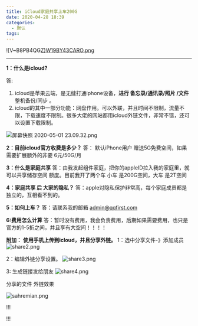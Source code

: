 ```yaml
---
title: iCloud家庭共享上车200G
date: 2020-04-28 18:39
categories:
  - 默认
tags:
---
```




![V~B8PB4QG[Z)W19BY43CARO.png][1]


<!-- more -->


----------




**1：什么是icloud?**

答: 
 1. icloud是苹果云端，是无缝打通iphone设备，**进行  备忘录/通讯录/照片 /文件**  整机备份/同步 。
 2. icloud的其中一部分功能：网盘作用。可以外联，并且时间不限制，流量不限，下载速度不限制。很多大佬的网站都用icloud外链文件，非常不错，还可以设置下载限制。 


![屏幕快照 2020-05-01 23.09.32.png][2]



**2：目前icloud官方收费是多少？**
答： 默认iPhone用户 赠送5G免费空间，如果需要扩展额外的非要 6元/50G/月

**3：什么是家庭共享**
答：由我发起组件家庭，把你的appleID拉入我的家庭里，就可以共享储存空间 额度。目前我开了两个车
小车 是200G空间，大车 是2T空间

**4：家庭共享 后 大家的隐私？**
答：apple对隐私保护非常高，每个家庭成员都是 独立的，互相看不到的。

**5：如何上车？**
答：请联系我的邮箱 admin@qqfirst.com

**6:费用怎么计算**
答：暂时没有费用，我会负责费用，后期如果需要费用，也只是官方的1-5折之间，并且享有大空间！！！！


**附加：**
**使用手机上传到icloud，并且分享外链。**
1：选中分享文件-》添加成员
![share2.png][3]

2：编辑外链分享设置。
![share3.png][4]

3: 生成链接发给朋友
![share4.png][5]



分享的文件 外链效果

![sahremian.png][6]


!!!
<style>
.container img{width:100%}

</style>
!!!


  [1]: ./typecho/uploads/2020/04/1214221777.png
  [2]: ./typecho/uploads/2020/05/192052468.png
  [3]: ./typecho/uploads/2020/04/1173243323.png
  [4]: ./typecho/uploads/2020/04/739878605.png
  [5]: ./typecho/uploads/2020/04/2990692798.png
  [6]: ./typecho/uploads/2020/04/3901576884.png